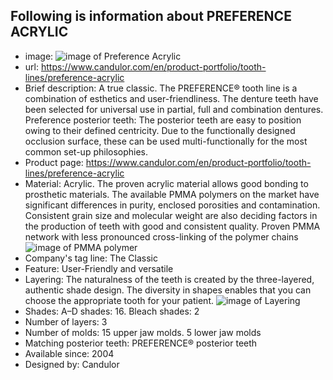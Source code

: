 ## Following is information about PREFERENCE ACRYLIC

- image: ![image of Preference Acrylic](https://www.candulor.com/sites/default/files/styles/bx_stack_5_3_w1440_cropped/public/styles/bx_stack_5_3_w1440_cropped/public/media/product/slider/173/preference-acrylic.png?itok=kFM9Lfqf)
- url: https://www.candulor.com/en/product-portfolio/tooth-lines/preference-acrylic
- Brief description: A true classic. The PREFERENCE® tooth line is a combination of esthetics and user-friendliness. The denture teeth have been selected for universal use in partial, full and combination dentures. Preference posterior teeth:
The posterior teeth are easy to position owing to their defined centricity. Due to the functionally designed occlusion surface, these can be used multi-functionally for the most common set-up philosophies.
- Product page: https://www.candulor.com/en/product-portfolio/tooth-lines/preference-acrylic
- Material: Acrylic. The proven acrylic material allows good bonding to prosthetic materials. The available PMMA polymers on the market have significant differences in purity, enclosed porosities and contamination. Consistent grain size and molecular weight are also deciding factors in the production of teeth with good and consistent quality. Proven PMMA network with less pronounced cross-linking of the polymer chains
![image of PMMA polymer](https://www.candulor.com/sites/default/files/styles/bx_stack_5_4_w1440_cropped/public/styles/bx_stack_5_4_w1440_cropped/public/media/bx/bx-content-slider-item/material-acrylic-neu-en.jpg?itok=WMAr-_7P)
- Company's tag line: The Classic
- Feature: User-Friendly and versatile
- Layering: The naturalness of the teeth is created by the three-layered, authentic shade design. The diversity in shapes enables that you can choose the appropriate tooth for your patient. ![image of Layering](https://www.candulor.com/sites/default/files/styles/bx_stack_5_4_w1440_cropped/public/styles/bx_stack_5_4_w1440_cropped/public/media/bx/bx-content-slider-item/preference-acrylic-1.jpg?itok=8ssinbV6)
- Shades: A–D shades: 16. Bleach shades: 2
- Number of layers: 3
- Number of molds: 15 upper jaw molds. 5 lower jaw molds
- Matching posterior teeth: PREFERENCE® posterior teeth
- Available since: 2004
- Designed by: Candulor